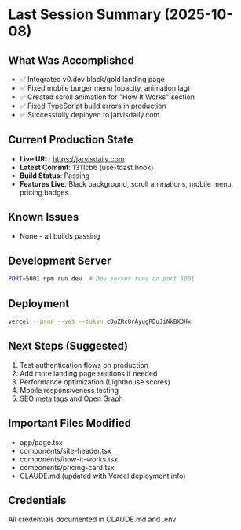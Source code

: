 # Last Session Summary (2025-10-08)

## What Was Accomplished
- ✅ Integrated v0.dev black/gold landing page
- ✅ Fixed mobile burger menu (opacity, animation lag)
- ✅ Created scroll animation for "How It Works" section
- ✅ Fixed TypeScript build errors in production
- ✅ Successfully deployed to jarvisdaily.com

## Current Production State
- **Live URL**: https://jarvisdaily.com
- **Latest Commit**: 1311cb6 (use-toast hook)
- **Build Status**: Passing
- **Features Live**: Black background, scroll animations, mobile menu, pricing badges

## Known Issues
- None - all builds passing

## Development Server
```bash
PORT=5001 npm run dev  # Dev server runs on port 5001
```

## Deployment
```bash
vercel --prod --yes --token cDuZRc8rAyugRDuJiNkBX3Hx
```

## Next Steps (Suggested)
1. Test authentication flows on production
2. Add more landing page sections if needed
3. Performance optimization (Lighthouse scores)
4. Mobile responsiveness testing
5. SEO meta tags and Open Graph

## Important Files Modified
- app/page.tsx
- components/site-header.tsx
- components/how-it-works.tsx
- components/pricing-card.tsx
- CLAUDE.md (updated with Vercel deployment info)

## Credentials
All credentials documented in CLAUDE.md and .env
